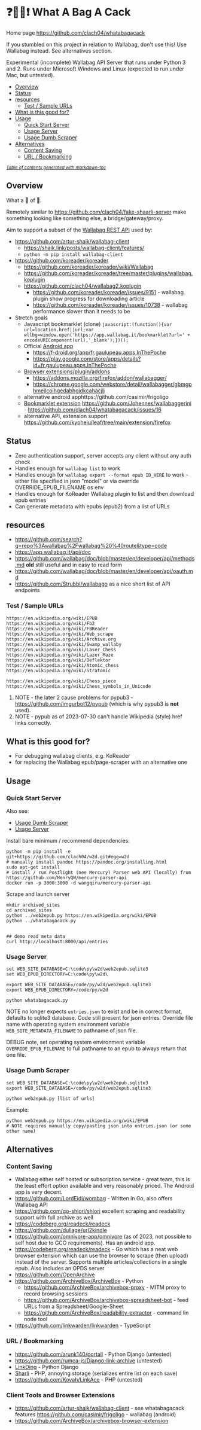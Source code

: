 # ❓👜💩❗ What A Bag A Cack

Home page https://github.com/clach04/whatabagacack

If you stumbled on this project in relation to Wallabag, don't use this!
Use Wallabag instead. See alternatives section.

Experimental (incomplete) Wallabag API Server that runs under Python 3 and 2.
Runs under Microsoft Windows and Linux (expected to run under Mac, but untested).

  * [Overview](#overview)
  * [Status](#status)
  * [resources](#resources)
    + [Test / Sample URLs](#test---sample-urls)
  * [What is this good for?](#what-is-this-good-for-)
  * [Usage](#usage)
    + [Quick Start Server](#quick-start-server)
    + [Usage Server](#usage-server)
    + [Usage Dumb Scraper](#usage-dumb-scraper)
  * [Alternatives](#alternatives)
    + [Content Saving](#content-saving)
    + [URL / Bookmarking](#url---bookmarking)

<small><i><a href='http://ecotrust-canada.github.io/markdown-toc/'>Table of contents generated with markdown-toc</a></i></small>


## Overview

What a 👜 of 💩.

Remotely similar to https://github.com/clach04/fake-shaarli-server
make something looking like something else, a bridge/gateway/proxy.

Aim to support a subset of the [Wallabag REST API](https://app.wallabag.it/api/doc/) used by:

  * https://github.com/artur-shaik/wallabag-client
      * https://shaik.link/posts/wallabag-client/features/
      * `python -m pip install wallabag-client`
  * https://github.com/koreader/koreader
      * https://github.com/koreader/koreader/wiki/Wallabag
      * https://github.com/koreader/koreader/tree/master/plugins/wallabag.koplugin
      * https://github.com/clach04/wallabag2.koplugin
          * https://github.com/koreader/koreader/issues/9151 - wallabag plugin show progress for downloading article
          * https://github.com/koreader/koreader/issues/10738 - wallabag performance slower than it needs to be
  * Stretch goals
      * Javascript bookmarklet (clone) `javascript:(function(){var url=location.href||url;var wllbg=window.open('https://app.wallabag.it/bookmarklet?url=' + encodeURIComponent(url),'_blank');})();`
      * Official [Android app](https://github.com/wallabag/android-app)
          * https://f-droid.org/app/fr.gaulupeau.apps.InThePoche
          * https://play.google.com/store/apps/details?id=fr.gaulupeau.apps.InThePoche
      * [Browser extensions/plugin/addons](https://github.com/wallabag/wallabagger)
          * https://addons.mozilla.org/firefox/addon/wallabagger/
          * https://chrome.google.com/webstore/detail/wallabagger/gbmgphmejlcoihgedabhgjdkcahacjlj
      * alternative android apphttps://github.com/casimir/frigoligo
      * [Bookmarklet extension](https://addons.mozilla.org/en-US/firefox/addon/wallabaggerini/) https://github.com/Johennes/wallabaggerini - https://github.com/clach04/whatabagacack/issues/16
      * alternative API, extension support https://github.com/kyoheiu/leaf/tree/main/extension/firefox

## Status

  * Zero authentication support, server accepts any client without any auth check
  * Handles enough for `wallabag list` to work
  * Handles enough for `wallabag export --format epub ID_HERE` to work - either file specified in json "model" or via override OVERRIDE_EPUB_FILENAME os env
  * Handles enough for KoReader Wallabag plugin to list and then download epub entries
  * Can generate metadata with epubs (epub2) from a list of URLs

## resources

* https://github.com/search?q=repo%3Awallabag%2Fwallabag%20%40route&type=code
* https://app.wallabag.it/api/doc
* https://github.com/wallabag/doc/blob/master/en/developer/api/methods.md **old** still useful and in easy to read form
* https://github.com/wallabag/doc/blob/master/en/developer/api/oauth.md
* https://github.com/Strubbl/wallabago as a nice short list of API endpoints

### Test / Sample URLs

    https://en.wikipedia.org/wiki/EPUB
    https://en.wikipedia.org/wiki/Fb2
    https://en.wikipedia.org/wiki/FBReader
    https://en.wikipedia.org/wiki/Web_scrape
    https://en.wikipedia.org/wiki/Archive.org
    https://en.wikipedia.org/wiki/Swamp_wallaby
    https://en.wikipedia.org/wiki/Laser_Chess
    https://en.wikipedia.org/wiki/Lazer_Maze
    https://en.wikipedia.org/wiki/Deflektor
    https://en.wikipedia.org/wiki/Atomic_chess
    https://en.wikipedia.org/wiki/Stratomic

    https://en.wikipedia.org/wiki/Chess_piece
    https://en.wikipedia.org/wiki/Chess_symbols_in_Unicode

1. NOTE - the later 2 cause problems for pypub3 - https://github.com/imgurbot12/pypub (which is why pypub3 is **not** used).
2. NOTE - pypub as of 2023-07-30 can't handle Wikipedia (style) href links correctly.

## What is this good for?

  * For debugging wallabag clients, e.g. KoReader
  * for replacing the Wallabag epub/page-scraper with an alternative one

## Usage

### Quick Start Server

Also see:

  * [Usage Dumb Scraper](#usage-dumb-scraper)
  * [Usage Server](#usage-server)


Install bare minimum / recommend dependencies:

    python -m pip install -e git+https://github.com/clach04/w2d.git#egg=w2d
    # manually install pandoc https://pandoc.org/installing.html
    sudo apt-get install
    # install / run Postlight (nee Mercury) Parser web API (locally) from https://github.com/HenryQW/mercury-parser-api
    docker run -p 3000:3000 -d wangqiru/mercury-parser-api

Scrape and launch server

    mkdir archived_sites
    cd archived_sites
    python ../web2epub.py https://en.wikipedia.org/wiki/EPUB
    python ../whatabagacack.py


    ## demo read meta data
    curl http://localhost:8000/api/entries


### Usage Server

    set WEB_SITE_DATABASE=C:\code\py\w2d\web2epub.sqlite3
    set WEB_EPUB_DIRECTORY=C:\code\py\w2d\

    export WEB_SITE_DATABASE=/code/py/w2d/web2epub.sqlite3
    export WEB_EPUB_DIRECTORY=/code/py/w2d

    python whatabagacack.py

NOTE no longer expects `entries.json` to exist and be in correct format, defaults to sqlite3 database. Code still present for json entries.
Override file name with operating system environment variable `WEB_SITE_METADATA_FILENAME` to pathname of json file.

DEBUG note, set operating system environment variable `OVERRIDE_EPUB_FILENAME` to full pathname to an epub to always return that one file.


### Usage Dumb Scraper

    set WEB_SITE_DATABASE=C:\code\py\w2d\web2epub.sqlite3
    export WEB_SITE_DATABASE=/code/py/w2d/web2epub.sqlite3

    python web2epub.py [list of urls]

Example:

    python web2epub.py https://en.wikipedia.org/wiki/EPUB
    # NOTE requires manually copy/pasting json into entries.json (or some other name)

## Alternatives

### Content Saving

  * Wallabag either self hosted or subscription service - great team, this is the least effort option available and very reasonably priced. The Android app is very decent.
  * https://github.com/LordEidi/wombag - Written in Go, also offers Wallabag API
  * https://github.com/go-shiori/shiori excellent scraping and readability support with full archive as well
  * https://codeberg.org/readeck/readeck
  * https://github.com/dullage/url2kindle
  * https://github.com/omnivore-app/omnivore (as of 2023, not possible to self host due to GCO requirements). Has an android app.
  * https://codeberg.org/readeck/readeck - Go which has a neat web browser extension which can use the browser to scrape (then upload) instead of the server. Supports multiple articles/collections in a single epub. Also includes an OPDS server
  * https://github.com/OpenArchive
  * https://github.com/ArchiveBox/ArchiveBox - Python
      * https://github.com/ArchiveBox/archivebox-proxy - MITM proxy to record browsing sessions
      * https://github.com/ArchiveBox/archivebox-spreadsheet-bot - feed URLs from a Spreadsheet/Google-Sheet
      * https://github.com/ArchiveBox/readability-extractor - command lin node tool
  * https://github.com/linkwarden/linkwarden - TypeScript

### URL / Bookmarking

  * https://github.com/arunk140/portall - Python Django (untested)
  * https://github.com/rumca-js/Django-link-archive (untested)
  * [LinkDing](https://github.com/sissbruecker/linkding) - Python Django
  * [Sharli](https://github.com/shaarli/Shaarli) - PHP, annoying storage (serializes entire list on each save)
  * https://github.com/Kovah/LinkAce - PHP (untested)


### Client Tools and Browser Extensions

  * https://github.com/artur-shaik/wallabag-client - see whatabagacack features
  https://github.com/casimir/frigoligo - wallabag (android)
  * https://github.com/ArchiveBox/archivebox-browser-extension
